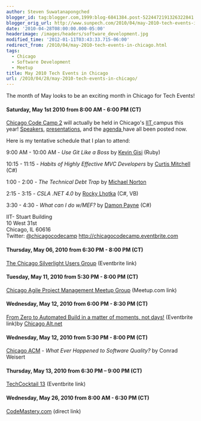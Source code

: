 ```yaml
---
author: Steven Suwatanapongched
blogger_id: tag:blogger.com,1999:blog-6841384.post-5224472191326322841
blogger_orig_url: http://www.sunpech.com/2010/04/may-2010-tech-events-in-chicago.html
date: '2010-04-28T08:00:00.000-05:00'
headerimage: /images/headers/software_development.jpg
modified_time: '2012-01-11T03:43:33.715-06:00'
redirect_from: /2010/04/may-2010-tech-events-in-chicago.html
tags:
  - Chicago
  - Software Development
  - Meetup
title: May 2010 Tech Events in Chicago
url: /2010/04/28/may-2010-tech-events-in-chicago/
---
```



The month of May looks to be an exciting month in Chicago for Tech Events!

#### Saturday, May 1st 2010 from 8:00 AM - 6:00 PM (CT)
<a href="http://chicagocodecamp.com/">Chicago Code Camp 2</a> will actually be held in Chicago's <a href="http://www.iit.edu/">IIT </a>campus this year! <a href="http://chicagocodecamp.com/speakers">Speakers</a>, <a href="http://chicagocodecamp.com/presentations">presentations</a>, and the <a href="http://chicagocodecamp.com/agenda">agenda </a>have all been posted now.

Here is my tentative schedule that I plan to attend:

9:00 AM - 10:00 AM - <i>Use Git Like a Boss</i> by <a href="http://www.kevingisi.com/">Kevin Gisi</a> (Ruby)

10:15 - 11:15 - <i>Habits of Highly Effective MVC Developers</i> by <a href="http://www.curtismitchell.com/">Curtis Mitchell</a> (C#)

1:00 - 2:00 - <i>The Technical Debt Trap</i> by <a href="http://docondev.blogspot.com/">Michael Norton</a>

2:15 - 3:15 - <i>CSLA .NET 4.0</i> by <a href="http://www.lhotka.net/">Rocky Lhotka</a> (C#, VB)

3:30 - 4:30 - <i>What can I do w/MEF?</i> by <a href="http://www.damonpayne.com/">Damon Payne</a> (C#)

IIT- Stuart Building<br />
10 West 31st<br />
Chicago, IL 60616<br />
Twitter: <a href="http://twitter.com/chicagocodecamp">@chicagocodecamp</a>
<a href="http://chicagocodecamp.eventbrite.com/">http://chicagocodecamp.eventbrite.com</a>

#### Thursday, May 06, 2010 from 6:30 PM - 8:00 PM (CT)
<a href="http://chicagosilverlight.eventbrite.com/">The Chicago Silverlight Users Group</a> (Eventbrite link)

#### Tuesday, May 11, 2010 from 5:30 PM - 8:00 PM (CT)
<a href="http://www.meetup.com/Chicago-APM/calendar/13059345/">Chicago Agile Project Management Meetup Group</a> (Meetup.com link)

#### Wednesday, May 12, 2010 from 6:00 PM - 8:30 PM (CT)
<a href="http://altnetchicago.eventbrite.com/">From Zero to Automated Build in a matter of moments, not days!</a>
(Eventbrite link)by <a href="http://chicagoalt.net/">Chicago Alt.net</a>

#### Wednesday, May 12, 2010 from 5:30 PM - 8:00 PM (CT)
<a href="http://www.chicagoacm.org/">Chicago ACM</a> - <i>What Ever Happened to Software Quality?</i> by Conrad Weisert

#### Thursday, May 13, 2010 from 6:30 PM – 9:00 PM (CT)
<a href="http://techcocktailchicago13.eventbrite.com/">TechCocktail 13</a> (Eventbrite link)

#### Wednesday, May 26, 2010 from 8:00 AM - 6:30 PM (CT)
<a href="http://www.codemastery.com/">CodeMastery.com</a> (direct link)